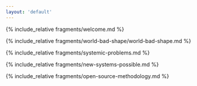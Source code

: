 ```yaml
---
layout: 'default'
---
```


{% include_relative fragments/welcome.md %}

{% include_relative fragments/world-bad-shape/world-bad-shape.md %}

{% include_relative fragments/systemic-problems.md %}

{% include_relative fragments/new-systems-possible.md %}

{% include_relative fragments/open-source-methodology.md %}

